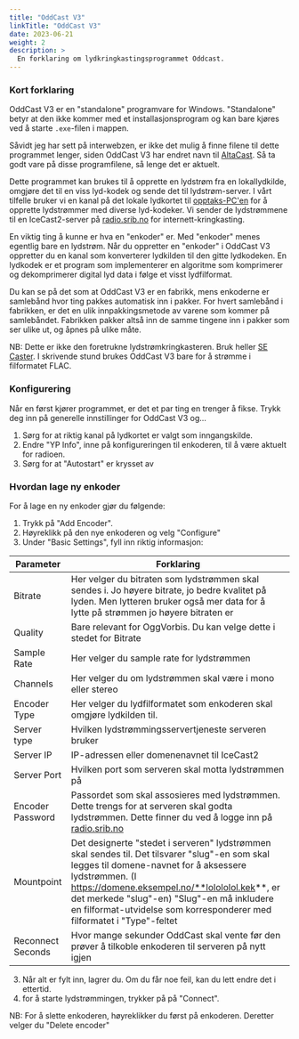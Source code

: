 ```yaml
---
title: "OddCast V3"
linkTitle: "OddCast V3"
date: 2023-06-21
weight: 2
description: >
  En forklaring om lydkringkastingsprogrammet Oddcast.
---
```


### Kort forklaring

OddCast V3 er en "standalone" programvare for Windows. "Standalone" betyr at den ikke kommer med et installasjonsprogram og kan bare kjøres ved å starte `.exe`-filen i mappen.

Såvidt jeg har sett på interwebzen, er ikke det mulig å finne filene til dette programmet lenger, siden OddCast V3 har endret navn til [AltaCast](http://www.altacast.com/). Så ta godt vare på disse programfilene, så lenge det er aktuelt. 

Dette programmet kan brukes til å opprette en lydstrøm fra en lokallydkilde, omgjøre det til en viss lyd-kodek og sende det til lydstrøm-server. I vårt tilfelle bruker vi en kanal på det lokale lydkortet til [opptaks-PC'en](/docs/computers/serverrom/opptak) for å opprette lydstrømmer med diverse lyd-kodeker. Vi sender de lydstrømmene til en IceCast2-server på [radio.srib.no](/docs/webservices/radio) for internett-kringkasting.

En viktig ting å kunne er hva en "enkoder" er. Med "enkoder" menes egentlig bare en lydstrøm. Når du oppretter en "enkoder" i OddCast V3 oppretter du en kanal som konverterer lydkilden til den gitte lydkodeken. En lydkodek er et program som implementerer en algoritme som komprimerer og dekomprimerer digital lyd data  i følge et visst lydfilformat. 

Du kan se på det som at OddCast V3 er en fabrikk, mens enkoderne er samlebånd hvor ting pakkes automatisk inn i pakker. For hvert samlebånd i fabrikken, er det en ulik innpakkingsmetode av varene som kommer på samlebåndet. Fabrikken pakker altså inn de samme tingene inn i pakker som ser ulike ut, og åpnes på ulike måte.

NB: Dette er ikke den foretrukne lydstrømkringkasteren. Bruk heller [SE Caster](/docs/software/soundempire). I skrivende stund brukes OddCast V3 bare for å strømme i filformatet FLAC. 

### Konfigurering

Når en først kjører programmet, er det et par ting en trenger å fikse. Trykk deg inn på generelle innstillinger for OddCast V3 og...

1. Sørg for at riktig kanal på lydkortet er valgt som inngangskilde.
2. Endre "YP Info", inne på konfigureringen til enkoderen, til å være aktuelt for radioen. 
3. Sørg for at "Autostart" er krysset av

### Hvordan lage ny enkoder

For å lage en ny enkoder gjør du følgende:

1. Trykk på "Add Encoder".
2. Høyreklikk på den nye enkoderen og velg "Configure" 
3. Under "Basic Settings", fyll inn riktig informasjon:

| Parameter | Forklaring |
| --------- | ---------- |
| Bitrate | Her velger du bitraten som lydstrømmen skal sendes i. Jo høyere bitrate, jo bedre kvalitet på lyden. Men lytteren bruker også mer data for å lytte på strømmen jo høyere bitraten er |
| Quality | Bare relevant for OggVorbis. Du kan velge dette i stedet for Bitrate |
| Sample Rate | Her velger du sample rate for lydstrømmen |
| Channels | Her velger du om lydstrømmen skal være i mono eller stereo |
| Encoder Type | Her velger du lydfilformatet som enkoderen skal omgjøre lydkilden til. |
| Server type | Hvilken lydstrømmingsservertjeneste serveren bruker | 
| Server IP | IP-adressen eller domenenavnet til IceCast2 |
| Server Port | Hvilken port som serveren skal motta lydstrømmen på |
| Encoder Password | Passordet som skal assosieres med lydstrømmen. Dette trengs for at serveren skal godta lydstrømmen. Dette finner du ved å logge inn på [radio.srib.no](https://radio.srib.no) |
| Mountpoint | Det designerte "stedet i serveren" lydstrømmen skal sendes til. Det tilsvarer "slug"-en som skal legges til domene-navnet for å aksessere lydstrømmen. (I https://domene.eksempel.no/**lolololol.kek**, er det merkede "slug"-en) "Slug"-en må inkludere en filformat-utvidelse som korresponderer med filformatet i "Type"-feltet |
| Reconnect Seconds | Hvor mange sekunder OddCast skal vente før den prøver å tilkoble enkoderen til serveren på nytt igjen |

3. Når alt er fylt inn, lagrer du. Om du får noe feil, kan du lett endre det i ettertid. 
4. for å starte lydstrømmingen, trykker på på "Connect".

NB: For å slette enkoderen, høyreklikker du først på enkoderen. Deretter velger du "Delete encoder" 